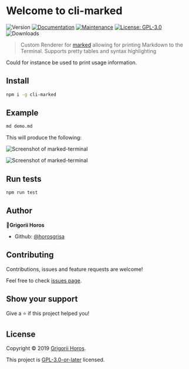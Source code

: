 Welcome to cli-marked
===
![Version](https://img.shields.io/github/package-json/v/horosgrisa/cli-marked.svg)
[![Documentation](https://img.shields.io/badge/documentation-yes-brightgreen.svg)](https://github.com/horosgrisa/cli-marked#readme)
[![Maintenance](https://img.shields.io/maintenance/yes/2019.svg)](https://github.com/horosgrisa/cli-marked/graphs/commit-activity)
[![License: GPL-3.0](https://img.shields.io/github/license/horosgrisa/cli-marked.svg)](https://github.com/horosgrisa/cli-marked/blob/master/LICENSE)
![Downloads](https://img.shields.io/npm/dw/cli-marked.svg)


> Custom Renderer for [marked](https://github.com/chjj/marked) allowing for printing Markdown to the Terminal.
Supports pretty tables and syntax highlighting

Could for instance be used to print usage information.

## Install

```sh
npm i -g cli-marked
```

## Example

```sh
md demo.md
```

This will produce the following:

![Screenshot of marked-terminal](./screenshot.png)


![Screenshot of marked-terminal](./screenshot2.png)

## Run tests

```sh
npm run test
```

## Author

👤**Grigorii Horos**

* Github: [@horosgrisa](https://github.com/horosgrisa)

## Contributing

Contributions, issues and feature requests are welcome!

Feel free to check [issues page](https://github.com/horosgrisa/cli-marked/issues).

## Show your support

Give a ⭐️ if this project helped you!


## License

Copyright © 2019 [Grigorii Horos](https://github.com/horosgrisa).

This project is [GPL-3.0-or-later](https://github.com/horosgrisa/cli-marked/blob/master/LICENSE) licensed.



